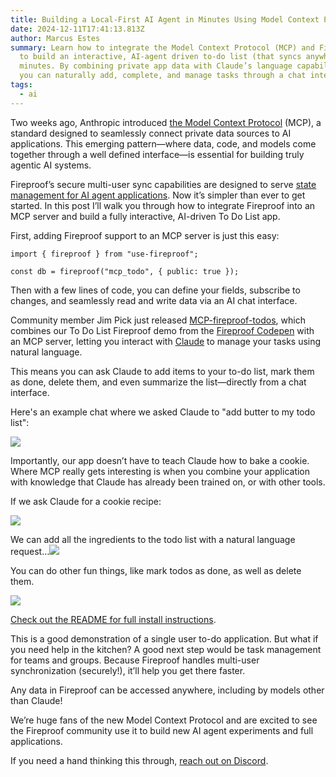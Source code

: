```yaml
---
title: Building a Local-First AI Agent in Minutes Using Model Context Protocol
date: 2024-12-11T17:41:13.813Z
author: Marcus Estes
summary: Learn how to integrate the Model Context Protocol (MCP) and Fireproof
  to build an interactive, AI-agent driven to-do list (that syncs anywhere) in
  minutes. By combining private app data with Claude’s language capabilities,
  you can naturally add, complete, and manage tasks through a chat interface.
tags:
  - ai
---
```

Two weeks ago, Anthropic introduced [the Model Context Protocol](https://www.anthropic.com/news/model-context-protocol) (MCP), a standard designed to seamlessly connect private data sources to AI applications. This emerging pattern—where data, code, and models come together through a well defined interface—is essential for building truly agentic AI systems. 

Fireproof’s secure multi-user sync capabilities are designed to serve [state management for AI agent applications](https://fireproof.storage/posts/state-management-for-ai-agents/). Now it’s simpler than ever to get started. In this post I’ll walk you through how to integrate Fireproof into an MCP server and build a fully interactive, AI-driven To Do List app.

First, adding Fireproof support to an MCP server is just this easy:

`import { fireproof } from "use-fireproof";`

`const db = fireproof("mcp_todo", { public: true });`

Then with a few lines of code, you can define your fields, subscribe to changes, and seamlessly read and write data via an AI chat interface. 

Community member Jim Pick just released [MCP-fireproof-todos](https://github.com/jimpick/mcp-fireproof-todos), which combines our To Do List Fireproof demo from the [Fireproof Codepen](https://codepen.io/jchrisa/pen/bGOGvBz) with an MCP server, letting you interact with [Claude](https://claude.ai/) to manage your tasks using natural language.

This means you can ask Claude to add items to your to-do list, mark them as done, delete them, and even summarize the list—directly from a chat interface. 

Here's an example chat where we asked Claude to "add butter to my todo list":



![](https://lh7-rt.googleusercontent.com/docsz/AD_4nXf4MNG5OkDin8oIxSbHvyLrviWP6eL4G7pyVP0A8-iKjaDQXOrLgapJ_JFjJc6i7rMkLkv9ppglk0-A29VpuzLRFxjJQLsgyoMtljvLWVQSD7KViEboRMp3lXmv2G7iUR3ethqs4Q?key=D-ocWe19OM9U8m8wUoo7utmk)

Importantly, our app doesn’t have to teach Claude how to bake a cookie. Where MCP really gets interesting is when you combine your application with knowledge that Claude has already been trained on, or with other tools.

If we ask Claude for a cookie recipe:

![](https://lh7-rt.googleusercontent.com/docsz/AD_4nXe07Wmb6W8f77zeSBA9Y3pE7czIVsX06iTNtclHE0h-5l2vcMZ5bc08CQCFAaMbPJ7rLd-tjIUV7W1Hc41CjpAHF4mw4W2T37RB1mPyKuXwsQkL3JvEa7MzEjuZf6beXCV8ut5zrg?key=D-ocWe19OM9U8m8wUoo7utmk)

We can add all the ingredients to the todo list with a natural language request…![](https://lh7-rt.googleusercontent.com/docsz/AD_4nXfxmsp7qp3fOi_rUX5YeN41T5xyqEQwFP5SDVDKW-PcjLjzNmFIvp-mAV9v84K2usVxWvdnsREJtYbvUphV7khCS_39luq6T23klY9aPthcITYI9tMiYbhDm8iEPxnKyFJD8Mxbow?key=D-ocWe19OM9U8m8wUoo7utmk)

You can do other fun things, like mark todos as done, as well as delete them.

![](https://lh7-rt.googleusercontent.com/docsz/AD_4nXcNirlONHt36TlwPa7HYBGF-V7kKxHBCIKZ245vLHbUCk6hMCcN2W1nT1Q6E63XyJjnm9Valv4bjK8JDgyf7CMsnkY4gs35EATjnyqpvjJo_I6pXBLkgYpPG_1ANCVEGPW7w8JmWQ?key=D-ocWe19OM9U8m8wUoo7utmk)

[Check out the README for full install instructions](https://github.com/jimpick/mcp-fireproof-todos/blob/main/README.md).

This is a good demonstration of a single user to-do application. But what if you need help in the kitchen? A good next step would be task management for teams and groups. Because Fireproof handles multi-user synchronization (securely!), it’ll help you get there faster. 

Any data in Fireproof can be accessed anywhere, including by models other than Claude!

We’re huge fans of the new Model Context Protocol and are excited to see the Fireproof community use it to build new AI agent experiments and full applications.

If you need a hand thinking this through, [reach out on Discord](https://discord.gg/DbSXGqvxFc).